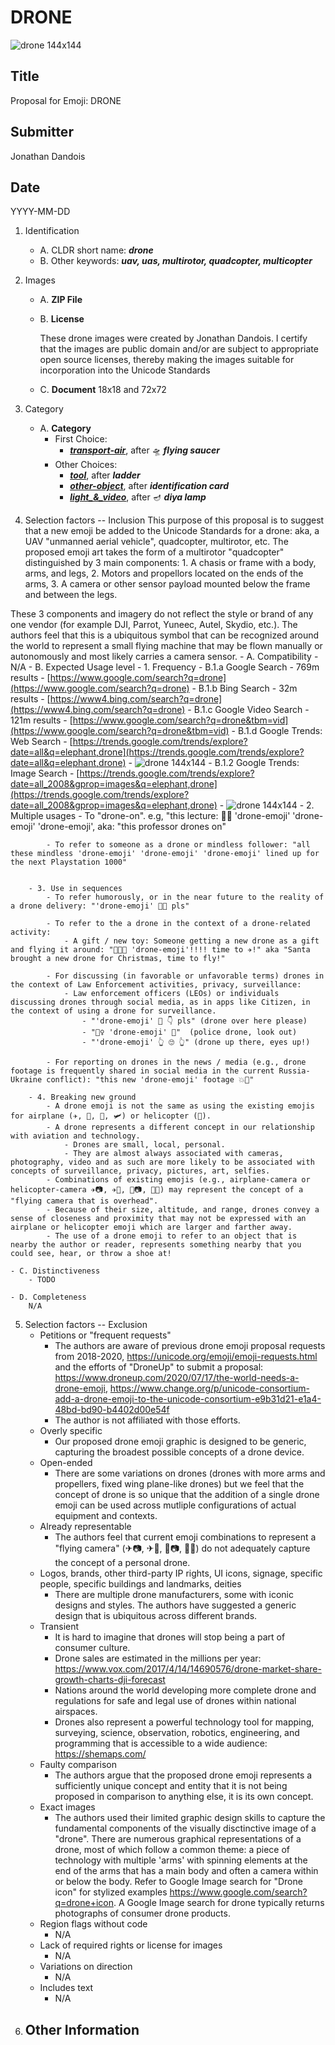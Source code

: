 # DRONE

![drone 144x144](./images/drone-2/drone-2_72x72.png)

## Title
Proposal for Emoji: DRONE

## Submitter
Jonathan Dandois

## Date
YYYY-MM-DD

1. Identification
    - A. CLDR short name: ***drone***
    - B. Other keywords: ***uav, uas, multirotor, quadcopter, multicopter***



2. Images
    - A. **ZIP File**
    - B. **License**
        
        These drone images were created by Jonathan Dandois. I certify that the images are public domain and/or are subject to appropriate open source licenses, thereby making the images suitable for incorporation into the Unicode Standards
    - C. **Document** 18x18 and 72x72 
3. Category
    - A. **Category**
        - First Choice: 
            - ***[transport-air](https://unicode.org/emoji/charts/emoji-ordering.html#transport-air)***, after 🛸 ***flying saucer***
        - Other Choices:
            - ***[tool](https://unicode.org/emoji/charts/emoji-ordering.html#tool)***, after  ***ladder***
            - ***[other-object](https://unicode.org/emoji/charts/emoji-ordering.html#other-object)***, after ***identification card***
            - ***[light_&_video](https://unicode.org/emoji/charts/emoji-ordering.html#light_&_video)***, after 🪔 ***diya lamp***




4. Selection factors -- Inclusion
This purpose of this proposal is to suggest that a new emoji be added to the Unicode Standards for a drone: aka, a UAV "unmanned aerial vehicle", quadcopter, multirotor, etc.  The proposed emoji art takes the form of a multirotor "quadcopter" distinguished by 3 main components: 1. A chasis or frame with a body, arms, and legs, 2. Motors and propellors located on the ends of the arms, 3. A camera or other sensor payload mounted below the frame and between the legs.

These 3 components and imagery do not reflect the style or brand of any one vendor (for example DJI, Parrot, Yuneec, Autel, Skydio, etc.).  The authors feel that this is a ubiquitous symbol that can be recognized around the world to represent a small flying machine that may be flown manually or autonomously and most likely carries a camera sensor.
    - A. Compatibility
        - N/A
    - B. Expected Usage level
        - 1. Frequency
            - B.1.a Google Search
                - 769m results
                - [https://www.google.com/search?q=drone](https://www.google.com/search?q=drone)
            - B.1.b Bing Search
                - 32m results
                - [https://www4.bing.com/search?q=drone](https://www4.bing.com/search?q=drone)
            - B.1.c Google Video Search
                - 121m results
                - [https://www.google.com/search?q=drone&tbm=vid](https://www.google.com/search?q=drone&tbm=vid)
            - B.1.d Google Trends: Web Search
                - [https://trends.google.com/trends/explore?date=all&q=elephant,drone](https://trends.google.com/trends/explore?date=all&q=elephant,drone)
                - ![drone 144x144](./images/google-trends-web.PNG)
            - B.1.2 Google Trends: Image Search
                - [https://trends.google.com/trends/explore?date=all_2008&gprop=images&q=elephant,drone](https://trends.google.com/trends/explore?date=all_2008&gprop=images&q=elephant,drone)
                - ![drone 144x144](./images/google-trends-image.PNG)
        - 2. Multiple usages
            - To "drone-on". e.g, "this lecture: 👩‍🏫 'drone-emoji' 'drone-emoji' 'drone-emoji', aka: "this professor drones on"

            - To refer to someone as a drone or mindless follower: "all these mindless 'drone-emoji' 'drone-emoji' 'drone-emoji' lined up for the next Playstation 1000"


        - 3. Use in sequences
            - To refer humorously, or in the near future to the reality of a drone delivery: "'drone-emoji' 🧊🍻 pls"

            - To refer to the a drone in the context of a drone-related activity: 
                - A gift / new toy: Someone getting a new drone as a gift and flying it around: "🎄🎅🎁 'drone-emoji'!!!! time to ✈!" aka "Santa brought a new drone for Christmas, time to fly!"

            - For discussing (in favorable or unfavorable terms) drones in the context of Law Enforcement activities, privacy, surveillance:
                - Law enforcement officers (LEOs) or individuals discussing drones through social media, as in apps like Citizen, in the context of using a drone for surveillance.
                    - "'drone-emoji' 👀 👇 pls" (drone over here please)
                    - "👮‍♀️ 'drone-emoji' 👀"  (police drone, look out)
                    - "'drone-emoji' 👆 🙄 👆" (drone up there, eyes up!)
                
            - For reporting on drones in the news / media (e.g., drone footage is frequently shared in social media in the current Russia-Ukraine conflict): "this new 'drone-emoji' footage 💥🤯"
        
        - 4. Breaking new ground
            - A drone emoji is not the same as using the existing emojis for airplane (✈, 🛫, 🛬, 🛩) or helicopter (🚁).
            - A drone represents a different concept in our relationship with aviation and technology.
                - Drones are small, local, personal. 
                - They are almost always associated with cameras, photography, video and as such are more likely to be associated with concepts of surveillance, privacy, pictures, art, selfies.
            - Combinations of existing emojis (e.g., airplane-camera or helicopter-camera ✈📷, ✈🎥, 🚁📷, 🚁🎥) may represent the concept of a "flying camera that is overhead".
            - Because of their size, altitude, and range, drones convey a sense of closeness and proximity that may not be expressed with an airplane or helicopter emoji which are larger and farther away.
            - The use of a drone emoji to refer to an object that is nearby the author or reader, represents something nearby that you could see, hear, or throw a shoe at!

    - C. Distinctiveness  
        - TODO

    - D. Completeness
        N/A

5. Selection factors -- Exclusion
    - Petitions or "frequent requests"
        - The authors are aware of previous drone emoji proposal requests from 2018-2020, https://unicode.org/emoji/emoji-requests.html and the efforts of "DroneUp" to submit a proposal: https://www.droneup.com/2020/07/17/the-world-needs-a-drone-emoji, https://www.change.org/p/unicode-consortium-add-a-drone-emoji-to-the-unicode-consortium-e9b31d21-e1a4-48bd-bd90-b4402d00e54f
        - The author is not affiliated with those efforts. 
    - Overly specific
        - Our proposed drone emoji graphic is designed to be generic, capturing the broadest possible concepts of a drone device.
    - Open-ended
        - There are some variations on drones (drones with more arms and propellers, fixed wing plane-like drones) but we feel that the concept of drone is so unique that the addition of a single drone emoji can be used across mutliple configurations of actual equipment and contexts.
    - Already representable
        - The authors feel that current emoji combinations to represent a "flying camera" (✈📷, ✈🎥, 🚁📷, 🚁🎥) do not adequately capture the concept of a personal drone. 
    - Logos, brands, other third-party IP rights, UI icons, signage, specific people, specific buildings and landmarks, deities
        - There are multiple drone manufacturers, some with iconic designs and styles. The authors have suggested a generic design that is ubiquitous across different brands.
    - Transient
        - It is hard to imagine that drones will stop being a part of consumer culture.  
        - Drone sales are estimated in the millions per year: https://www.vox.com/2017/4/14/14690576/drone-market-share-growth-charts-dji-forecast 
        - Nations around the world developing more complete drone and regulations for safe and legal use of drones within national airspaces.
        - Drones also represent a powerful technology tool for mapping, surveying, science, observation, robotics, engineering, and programming that is accessible to a wide audience: https://shemaps.com/
    - Faulty comparison
        - The authors argue that the proposed drone emoji represents a sufficiently unique concept and entity that it is not being proposed in comparison to anything else, it is its own concept.
    - Exact images
        - The authors used their limited graphic design skills to capture the fundamental components of the visually disctinctive image of a "drone". There are numerous graphical representations of a drone, most of which follow a common theme:  a piece of technology with multiple 'arms' with spinning elements at the end of the arms that has a main body and often a camera within or below the body. Refer to Google Image search for "Drone icon" for stylized examples https://www.google.com/search?q=drone+icon. A Google Image search for drone typically returns photographs of consumer drone products.
    - Region flags without code
        - N/A
    - Lack of required rights or license for images
        - N/A
    - Variations on direction
        - N/A
    - Includes text
        - N/A
6. Other Information
    - 


